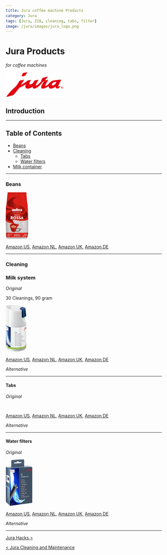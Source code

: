 ```yaml
---
title: Jura coffee machine Products
category: Jura
tags: [Jura, Z10, cleaning, tabs, filter]
image: /jura/images/jura_logo.png
---
```


# Jura Products
*for coffee machines*

<a href="/jura/">
<img style="height:80px;" src="images/jura_logo.png" alt="Jura logo">
</a>


## Introduction


---

## Table of Contents
<!-- TOC -->
* [Beans](#beans)
* [Cleaning](#cleaning)
  * [Tabs](#tabs)
  * [Water filters](#water-filters)
* [Milk container](#milk-container)
<!-- TOC -->

---
### Beans

<img src="images_products/lavazza_rossa_beans.jpg" height="150px" alt=""/>

[Amazon US](),
[Amazon NL](https://amzn.to/46nuIMk),
[Amazon UK](),
[Amazon DE]()

---
### Cleaning

### Milk system



*Original*

30 Cleanings, 90 gram

<img src="images_products/jura_milk_system_cleaning_tabs.jpg" height="150px" alt=""/>

[Amazon US](https://amzn.to/4lbqr34), 
[Amazon NL](), 
[Amazon UK](), 
[Amazon DE]()

*Alternative*

---
#### Tabs

*Original*

<img src="" height="150px" alt=""/>

[Amazon US](),
[Amazon NL](),
[Amazon UK](),
[Amazon DE]()

*Alternative*

---
#### Water filters

*Original*

<img src="images_products/jura_water_filter_3pack.jpg" height="150px" alt="Jura water filter 3 pack"/>

[Amazon US](),
[Amazon NL](),
[Amazon UK](),
[Amazon DE]()

*Alternative*

---

<a href="/jura/jura_hacks">Jura Hacks ></a>

<a href="/jura/jura_z10_cleaning_maintenance">< Jura Cleaning and Maintenance</a>
